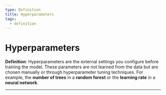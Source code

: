 ```yaml
---
type: Definition
title: Hyperparameters
tags:
  - definition
---
```


# Hyperparameters

**Definition**: Hyperparameters are the external settings you configure before training the model. These parameters are not learned from the data but are chosen manually or through hyperparameter tuning techniques. For example, the **number of trees** in a **random forest** or the **learning rate** in a **neural network**.

---

